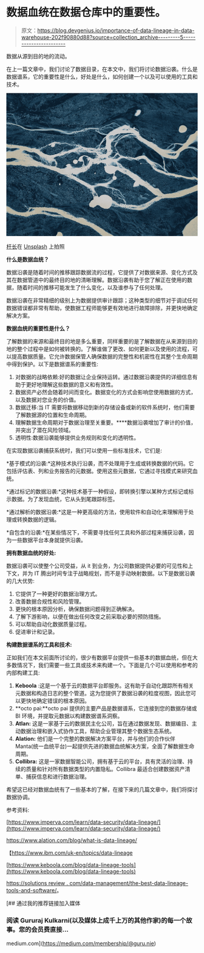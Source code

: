 # 数据血统在数据仓库中的重要性。

> 原文：<https://blog.devgenius.io/importance-of-data-lineage-in-data-warehouse-202f90880d88?source=collection_archive---------5----------------------->

数据从源到目的地的流动。

在上一篇文章中，我们讨论了数据目录，在本文中，我们将讨论数据沿袭。什么是数据谱系，它的重要性是什么，好处是什么，如何创建一个以及可以使用的工具和技术。

![](img/3e0e6dc0dce730b9a5fd47f49edce4e8.png)

[杆长](https://unsplash.com/@rodlong?utm_source=medium&utm_medium=referral)在 [Unsplash](https://unsplash.com?utm_source=medium&utm_medium=referral) 上拍照

**什么是数据血统？**

数据沿袭是随着时间的推移跟踪数据流的过程，它提供了对数据来源、变化方式及其在数据管道中的最终目的地的清晰理解。数据沿袭有助于您了解正在使用的数据，随着时间的推移可能发生了什么变化，以及谁参与了任何处理。

数据沿袭在非常精细的级别上为数据提供审计跟踪；这种类型的细节对于调试任何数据错误都非常有帮助，使数据工程师能够更有效地进行故障排除，并更快地确定解决方案。

**数据血统的重要性是什么？**

了解数据的来源和最终目的地是多么重要，同样重要的是了解数据在从来源到目的地的整个过程中是如何被转换的。了解谁做了更改、如何更新以及使用的流程，可以提高数据质量。它允许数据保管人确保数据的完整性和机密性在其整个生命周期中得到保护。以下是数据谱系的重要性:

1.  对数据的战略依赖:好的数据让企业保持运转。通过数据沿袭提供的详细信息有助于更好地理解这些数据的意义和有效性。
2.  数据资产必然会随着时间而变化。数据变化的方式会影响您使用数据的方式，以及数据对您业务的价值。
3.  数据迁移:当 IT 需要将数据移动到新的存储设备或新的软件系统时，他们需要了解数据源的位置和生命周期。
4.  理解数据生命周期对于数据治理至关重要。****数据沿袭增加了审计的价值，并突出了潜在风险领域。
5.  透明性:数据沿袭能够提供业务规则和变化的透明性。

在实现数据沿袭捕获系统时，我们可以使用一些标准技术，它们是:

*基于模式的沿袭:*这种技术执行沿袭，而不处理用于生成或转换数据的代码。它包括评估表、列和业务报告的元数据。使用这些元数据，它通过寻找模式来研究血统。

*通过标记的数据沿袭:*这种技术基于一种假设，即转换引擎以某种方式标记或标示数据。为了发现血统，它从头到尾跟踪标签。

*通过解析的数据沿袭:*这是一种更高级的方法，使用软件和自动化来理解用于处理或转换数据的逻辑。

*自包含的沿袭:*在某些情况下，不需要寻找任何工具和外部过程来捕获沿袭，因为一些数据平台本身就提供沿袭。

**拥有数据血统的好处:**

数据沿袭可以使整个公司受益，从 it 到业务，为公司数据提供必要的可见性和上下文，并为 IT 腾出时间专注于战略规划，而不是手动映射数据。以下是数据沿袭的几大优势:

1.  它提供了一种更好的数据治理方式。
2.  改善数据合规性和风险管理。
3.  更快的根本原因分析，确保数据问题得到正确解决。
4.  了解下游影响，以便在做出任何改变之前采取必要的预防措施。
5.  可以帮助自动化数据质量过程。
6.  促进审计和记录。

**构建数据谱系的工具和技术:**

正如我们在本文前面所讨论的，很少有数据平台提供一些基本的数据血统，但在大多数情况下，我们需要一些工具或技术来构建一个。下面是几个可以使用和参考的内部构建工具:

1.  **Keboola** :这是一个基于云的数据平台即服务。这有助于自动化跟踪所有相关元数据和构造日志的整个管道。这为您提供了数据沿袭的粒度视图，因此您可以更快地确定错误的根本原因。
2.  **octo pai:**octo pai 提供的主要产品是数据谱系，它连接到您的数据存储或 BI 环境，并提取元数据以构建数据谱系洞察。
3.  **Atlan:** 这是一家基于云的数据民主化公司，旨在通过数据发现、数据编目、主动数据治理和嵌入式协作工具，帮助企业管理其整个数据生态系统。
4.  **Alation:** 他们是一个完整的数据解决方案平台，并与他们的合作伙伴 Manta(统一血统平台)一起提供先进的数据血统解决方案，全面了解数据生命周期。
5.  **Collibra:** 这是一家数据智能公司，拥有基于云的平台，具有灵活的治理、持续的质量和针对所有数据类型的内置隐私。Collibra 最适合创建数据资产清单、捕获信息和进行数据治理。

希望这已经对数据血统有了一些基本的了解，在接下来的几篇文章中，我们将探讨数据协调。

参考资料:

[https://www.imperva.com/learn/data-security/data-lineage/](https://www.imperva.com/learn/data-security/data-lineage/)

https://www.alation.com/blog/what-is-data-lineage/

【https://www.ibm.com/uk-en/topics/data-lineage 

[https://www.keboola.com/blog/data-lineage-tools](https://www.keboola.com/blog/data-lineage-tools)

[https://solutions review . com/data-management/the-best-data-lineage-tools-and-software/](https://solutionsreview.com/data-management/the-best-data-lineage-tools-and-software/)。

[](https://medium.com/membership/@guru.nie) [## 通过我的推荐链接加入媒体

### 阅读 Gururaj Kulkarni(以及媒体上成千上万的其他作家)的每一个故事。您的会员费直接…

medium.com](https://medium.com/membership/@guru.nie)